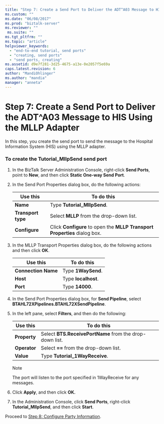 ```yaml
---
title: "Step 7: Create a Send Port to Deliver the ADT^A03 Message to HIS Using the MLLP Adapter | Microsoft Docs"
ms.custom: ""
ms.date: "06/08/2017"
ms.prod: "biztalk-server"
ms.reviewer: ""
 ms.suite: ""
ms.tgt_pltfrm: ""
ms.topic: "article"
helpviewer_keywords: 
  - "end-to-end tutorial, send ports"
  - "creating, send ports"
  - "send ports, creating"
ms.assetid: d9e7f281-3d25-4675-a13e-0e2057f5e69a
caps.latest.revision: 6
author: "MandiOhlinger"
ms.author: "mandia"
manager: "anneta"
---
```

# Step 7: Create a Send Port to Deliver the ADT^A03 Message to HIS Using the MLLP Adapter
In this step, you create the send port to send the message to the Hospital Information System (HIS) using the MLLP adapter.  
  
### To create the Tutorial_MllpSend send port  
  
1.  In the BizTalk Server Administration Console, right-click **Send Ports**, point to **New**, and then click **Static One-way Send Port**.  
  
2.  In the Send Port Properties dialog box, do the following actions:  
  
    |Use this|To do this|  
    |--------------|----------------|  
    |**Name**|Type **Tutorial_MllpSend**.|  
    |**Transport type**|Select **MLLP** from the drop-down list.|  
    |**Configure**|Click **Configure** to open the **MLLP Transport Properties** dialog box.|  
  
3.  In the MLLP Transport Properties dialog box, do the following actions and then click **OK**.  
  
    |Use this|To do this|  
    |--------------|----------------|  
    |**Connection Name**|Type **1WaySend**.|  
    |**Host**|Type **localhost**.|  
    |**Port**|Type **14000**.|  
  
4.  In the Send Port Properties dialog box, for **Send Pipeline**, select **BTAHL72XPipelines.BTAHL72XSendPipeline**.  
  
5.  In the left pane, select **Filters**, and then do the following:  
  
    |Use this|To do this|  
    |--------------|----------------|  
    |**Property**|Select **BTS.ReceivePortName** from the drop-down list.|  
    |**Operator**|Select **==** from the drop-down list.|  
    |**Value**|Type **Tutorial_1WayReceive**.|  
  
    > [!NOTE]
    >  The port will listen to the port specified in 1WayReceive for any messages.  
  
6.  Click **Apply**, and then click **OK.**  
  
7.  In the Administration Console, click **Send Ports**, right-click **Tutorial_MllpSend**, and then click **Start**.  
  
 Proceed to [Step 8: Configure Party Information](../../adapters-and-accelerators/accelerator-hl7/step-8-configure-party-information.md).